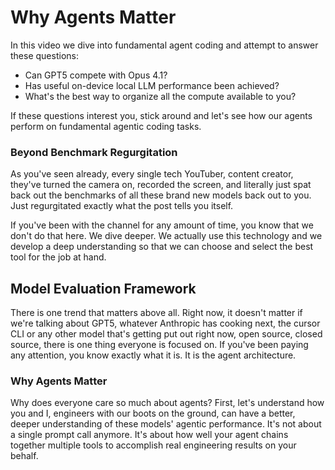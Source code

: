# Why Agents Matter

In this video we dive into fundamental agent coding and attempt to answer these questions:
- Can GPT5 compete with Opus 4.1? 
- Has useful on-device local LLM performance been achieved?
- What's the best way to organize all the compute available to you?

If these questions interest you, stick around and let's see how our agents perform on fundamental agentic coding tasks.

### Beyond Benchmark Regurgitation

As you've seen already, every single tech YouTuber, content creator, they've turned the camera on, recorded the screen, and literally just spat back out the benchmarks of all these brand new models back out to you. Just regurgitated exactly what the post tells you itself.

If you've been with the channel for any amount of time, you know that we don't do that here. We dive deeper. We actually use this technology and we develop a deep understanding so that we can choose and select the best tool for the job at hand.

## Model Evaluation Framework

There is one trend that matters above all. Right now, it doesn't matter if we're talking about GPT5, whatever Anthropic has cooking next, the cursor CLI or any other model that's getting put out right now, open source, closed source, there is one thing everyone is focused on. If you've been paying any attention, you know exactly what it is. It is the agent architecture.

### Why Agents Matter

Why does everyone care so much about agents? First, let's understand how you and I, engineers with our boots on the ground, can have a better, deeper understanding of these models' agentic performance. It's not about a single prompt call anymore. It's about how well your agent chains together multiple tools to accomplish real engineering results on your behalf.